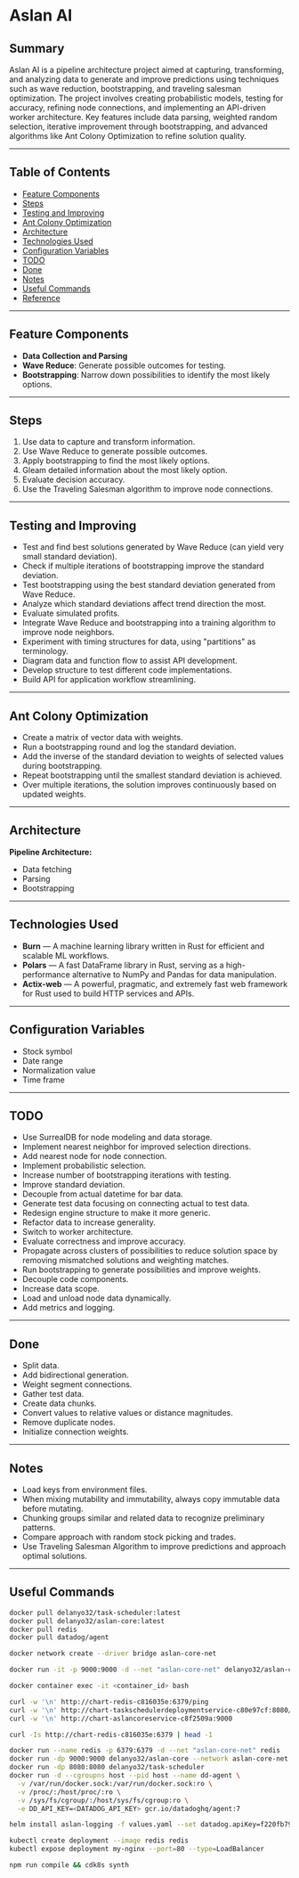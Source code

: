 # Aslan AI

## Summary

Aslan AI is a pipeline architecture project aimed at capturing, transforming, and analyzing data to generate and improve predictions using techniques such as wave reduction, bootstrapping, and traveling salesman optimization. The project involves creating probabilistic models, testing for accuracy, refining node connections, and implementing an API-driven worker architecture. Key features include data parsing, weighted random selection, iterative improvement through bootstrapping, and advanced algorithms like Ant Colony Optimization to refine solution quality.

---

## Table of Contents
- [Feature Components](#feature-components)
- [Steps](#steps)
- [Testing and Improving](#testing-and-improving)
- [Ant Colony Optimization](#ant-colony-optimization)
- [Architecture](#architecture)
- [Technologies Used](#technologies-used)
- [Configuration Variables](#configuration-variables)
- [TODO](#todo)
- [Done](#done)
- [Notes](#notes)
- [Useful Commands](#useful-commands)
- [Reference](#reference)

---

## Feature Components

- **Data Collection and Parsing**  
- **Wave Reduce**: Generate possible outcomes for testing.  
- **Bootstrapping**: Narrow down possibilities to identify the most likely options.  

---

## Steps

1. Use data to capture and transform information.  
2. Use Wave Reduce to generate possible outcomes.  
3. Apply bootstrapping to find the most likely options.  
4. Gleam detailed information about the most likely option.  
5. Evaluate decision accuracy.  
6. Use the Traveling Salesman algorithm to improve node connections.

---

## Testing and Improving

- Test and find best solutions generated by Wave Reduce (can yield very small standard deviation).  
- Check if multiple iterations of bootstrapping improve the standard deviation.  
- Test bootstrapping using the best standard deviation generated from Wave Reduce.  
- Analyze which standard deviations affect trend direction the most.  
- Evaluate simulated profits.  
- Integrate Wave Reduce and bootstrapping into a training algorithm to improve node neighbors.  
- Experiment with timing structures for data, using "partitions" as terminology.  
- Diagram data and function flow to assist API development.  
- Develop structure to test different code implementations.  
- Build API for application workflow streamlining.

---

## Ant Colony Optimization

- Create a matrix of vector data with weights.  
- Run a bootstrapping round and log the standard deviation.  
- Add the inverse of the standard deviation to weights of selected values during bootstrapping.  
- Repeat bootstrapping until the smallest standard deviation is achieved.  
- Over multiple iterations, the solution improves continuously based on updated weights.

---

## Architecture

**Pipeline Architecture:**

- Data fetching  
- Parsing  
- Bootstrapping  

---

## Technologies Used

- **Burn** — A machine learning library written in Rust for efficient and scalable ML workflows.  
- **Polars** — A fast DataFrame library in Rust, serving as a high-performance alternative to NumPy and Pandas for data manipulation.  
- **Actix-web** — A powerful, pragmatic, and extremely fast web framework for Rust used to build HTTP services and APIs.

---

## Configuration Variables

- Stock symbol  
- Date range  
- Normalization value  
- Time frame  

---

## TODO

- Use SurrealDB for node modeling and data storage.  
- Implement nearest neighbor for improved selection directions.  
- Add nearest node for node connection.  
- Implement probabilistic selection.  
- Increase number of bootstrapping iterations with testing.  
- Improve standard deviation.  
- Decouple from actual datetime for bar data.  
- Generate test data focusing on connecting actual to test data.  
- Redesign engine structure to make it more generic.  
- Refactor data to increase generality.  
- Switch to worker architecture.  
- Evaluate correctness and improve accuracy.  
- Propagate across clusters of possibilities to reduce solution space by removing mismatched solutions and weighting matches.  
- Run bootstrapping to generate possibilities and improve weights.  
- Decouple code components.  
- Increase data scope.  
- Load and unload node data dynamically.  
- Add metrics and logging.

---

## Done

- Split data.  
- Add bidirectional generation.  
- Weight segment connections.  
- Gather test data.  
- Create data chunks.  
- Convert values to relative values or distance magnitudes.  
- Remove duplicate nodes.  
- Initialize connection weights.

---

## Notes

- Load keys from environment files.  
- When mixing mutability and immutability, always copy immutable data before mutating.  
- Chunking groups similar and related data to recognize preliminary patterns.  
- Compare approach with random stock picking and trades.  
- Use Traveling Salesman Algorithm to improve predictions and approach optimal solutions.

---

## Useful Commands

```bash
docker pull delanyo32/task-scheduler:latest
docker pull delanyo32/aslan-core:latest
docker pull redis
docker pull datadog/agent

docker network create --driver bridge aslan-core-net

docker run -it -p 9000:9000 -d --net "aslan-core-net" delanyo32/aslan-core bash 

docker container exec -it <container_id> bash 

curl -w '\n' http://chart-redis-c816035e:6379/ping
curl -w '\n' http://chart-taskschedulerdeploymentservice-c80e97cf:8080/health
curl -w '\n' http://chart-aslancoreservice-c8f2509a:9000

curl -Is http://chart-redis-c816035e:6379 | head -1

docker run --name redis -p 6379:6379 -d --net "aslan-core-net" redis 
docker run -dp 9000:9000 delanyo32/aslan-core --network aslan-core-net
docker run -dp 8080:8080 delanyo32/task-scheduler
docker run -d --cgroupns host --pid host --name dd-agent \
  -v /var/run/docker.sock:/var/run/docker.sock:ro \
  -v /proc/:/host/proc/:ro \
  -v /sys/fs/cgroup/:/host/sys/fs/cgroup:ro \
  -e DD_API_KEY=<DATADOG_API_KEY> gcr.io/datadoghq/agent:7

helm install aslan-logging -f values.yaml --set datadog.apiKey=f220fb795c794aac53c8d9c885c42526 datadog/datadog --set targetSystem=linux

kubectl create deployment --image redis redis 
kubectl expose deployment my-nginx --port=80 --type=LoadBalancer

npm run compile && cdk8s synth 
